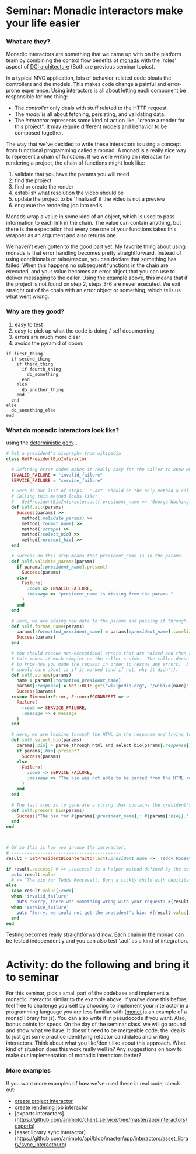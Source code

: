 # Seminar: Monadic interactors make your life easier

### What are they?
Monadic interactors are something that we came up with on the platform team by combining the control flow benefits of [monads](https://codon.com/refactoring-ruby-with-monads) with the 'roles' aspect of [DCI architecture](http://www.artima.com/articles/dci_vision.html) (Both are previous seminar topics).

In a typical MVC application, lots of behavior-related code bloats the controllers and the models.  This makes code change a painful and error-prone experience. Using interactors is all about letting each component be responsible for one thing:

- The *controller* only deals with stuff related to the HTTP request.
- The *model* is all about fetching, persisting, and validating data.
- The *interactor* represents some kind of action like, "create a render for this project".  It may require different models and behavior to be composed together.

The way that we've decided to write these interactors is using a concept from functional programming called a monad. A monad is a really nice way to represent a chain of functions.  If we were writing an interactor for rendering a project, the chain of functions might look like:

1. validate that you have the params you will need
2. find the project
3. find or create the render
4. establish what resolution the video should be
5. update the project to be 'finalized' if the video is not a preview
6. enqueue the rendering job into redis

Monads wrap a value in some kind of an object, which is used to pass information to each link in the chain.  The value can contain anything, but there is the expectation that every one one of your functions takes this wrapper as an argument and also returns one.

We haven't even gotten to the good part yet.  My favorite thing about using monads is that error handling becomes pretty straightforward.  Instead of using conditionals or raise/rescue, you can declare that something has failed.  When this happens no subsequent functions in the chain are executed, and your value becomes an error object that you can use to deliver messaging to the caller.  Using the example above, this means that if the project is not found on step 2, steps 3-6 are never executed.  We exit straight out of the chain with an error object or something, which tells us what went wrong.

### Why are they good?
1. easy to test
2. easy to pick up what the code is doing / self documenting
3. errors are much more clear
4. avoids the pyramid of doom:

```
if first_thing
  if second_thing
    if third_thing
      if fourth_thing
        do_something
      end
    else
      do_another_thing
    end
  end
else
  do_something_else
end
```

### What do monadic interactors look like?
using the [deterministic gem](https://github.com/pzol/deterministic)...

```ruby
# Get a president's biography from wikipedia
class GetPresidentBioInteractor

  # Defining error codes makes it really easy for the caller to know what to expect.
  INVALID_FAILURE = "invalid_failure"
  SERVICE_FAILURE = "service_failure"

  # Here is our list of steps.  '.act' should be the only method a caller needs to know about.
  # Calling this method looks like:
  #   GetPresidentBioInteractor.act(:president_name => 'George Washington')
  def self.act(params)
    Success(params) >>
      method(:validate_params) >>
      method(:format_name) >>
      method(:scrape) >>
      method(:select_bio) >>
      method(:present_bio) >>
  end

  # Success on this step means that president_name is in the params.
  def self.validate_params(params)
    if params[:president_name].present?
      Success(params)
    else
      Failure(
        :code => INVALID_FAILURE,
        :message => "president_name is missing from the params."
      )
    end
  end

  # Here, we are adding new data to the params and passing it through.
  def self.format_name(params)
    params[:formatted_president_name] = params[:president_name].camelize
    Success(params)
  end

  # You should rescue non-exceptional errors that are raised and then return a Failure.
  # this makes it much simpler on the caller's side.  The caller doesn't have
  # to know how you made the request in order to rescue any errors.  All it
  # should care about is if it worked (and if not, why it didn't).
  def self.scrape(params)
    name = params[:formatted_president_name]
    params[:response] = Net::HTTP.get("wikipedia.org", "/wiki/#{name}")
    Success(params)
  rescue Timeout::Error, Errno::ECONNRESET => e
    Failure(
      :code => SERVICE_FAILURE,
      :message => e.message
    )
  end

  # Here, we are looking through the HTML in the response and trying to find the president's bio.
  def self.select_bio(params)
    params[:bio] = parse_through_html_and_select_bio(params[:response])
    if params[:bio].present?
      Success(params)
    else
      Failure(
        :code => SERVICE_FAILURE,
        :message => "The bio was not able to be parsed from the HTML response."
      )
    end
  end

  # The last step is to generate a string that contains the president's bio.
  def self.present_bio(params)
    Success("The bio for #{params[:president_name]}: #{params[:bio]}.")
  end
end



# OK so this is how you invoke the interactor:
# ------------------------------------------
result = GetPresidentBioInteractor.act(:president_name => 'Teddy Roosevelt')

if result.success? # => .success? is a helper method defined by the deterministic gem
  puts result.value
  # => "The bio for Teddy Roosevelt: Born a sickly child with debilitating asthma, Roosevelt..."
else
  case result.value[:code]
  when 'invalid_failure'
    puts "Sorry, there was something wrong with your request: #{result.value[:message]}."
  when 'service_failure'
    puts "Sorry, we could not get the president's bio: #{result.value[:message]}."
  end
end

```

Testing becomes really straightforward now.  Each chain in the monad can be tested independently and you can also test '.act' as a kind of integration.

# Activity: do the following and bring it to seminar
For this seminar, pick a small part of the codebase and implement a monadic interactor similar to the example above.  If you've done this before, feel free to challenge yourself by choosing to implement your interactor in a programming language you are less familiar with ([monet](https://cwmyers.github.io/monet.js/) is an example of a monad library for js).  You can also write it in pseudocode if you want.  Also, bonus points for specs.  On the day of the seminar class, we will go around and show what we have.  It doesn't need to be mergeable code; the idea is to just get some practice identifying refactor candidates and writing interactors.  Think about what you like/don't like about this approach.  What kind of situation does this work really well in?  Any suggestions on how to make our implementation of monadic interactors better?

### More examples
If you want more examples of how we've used these in real code, check out:

- [create project interactor](https://github.com/animoto/api/blob/master/app/interactors/create_project_interactor.rb)
- [create rendering job interactor](https://github.com/animoto/api/blob/master/app/interactors/create_rendering_job_interactor.rb)
- [exports interactors] (https://github.com/animoto/client_service/tree/master/app/interactors/exports)
- [asset library sync interactor] (https://github.com/animoto/api/blob/master/app/interactors/asset_library/sync_interactor.rb)

